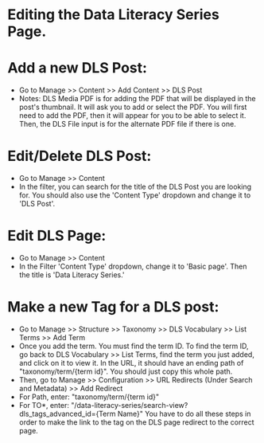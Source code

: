 # Editing the Data Literacy Series Page.

# Add a new DLS Post:
- Go to Manage >> Content >> Add Content >> DLS Post
- Notes: DLS Media PDF is for adding the PDF that will be displayed in the post's thumbnail.  It will ask you to add or select the PDF.  You will first need to add the PDF, then it will appear for you to be able to select it.  Then, the DLS File input is for the alternate PDF file if there is one.  

# Edit/Delete DLS Post:
- Go to Manage >> Content
- In the filter, you can search for the title of the DLS Post you are looking for.  You should also use the 'Content Type' dropdown and change it to 'DLS Post'.  

# Edit DLS Page:  
- Go to Manage >> Content
- In the Filter 'Content Type' dropdown, change it to 'Basic page'.  Then the title is 'Data Literacy Series.'  

# Make a new Tag for a DLS post:  
- Go to Manage >> Structure >> Taxonomy >> DLS Vocabulary >> List Terms >> Add Term
- Once you add the term.  You must find the term ID. To find the term ID, go back to DLS Vocabulary >> List Terms, find the term you just added, and click on it to view it.  In the URL, it should have an ending path of  "taxonomy/term/{term id}".  You should just copy this whole path.
- Then, go to Manage >> Configuration >>  URL Redirects (Under Search and Metadata) >> Add Redirect
- For Path, enter: "taxonomy/term/{term id}"
- For TO*, enter: "/data-literacy-series/search-view?dls_tags_advanced_id={Term Name}"
You have to do all these steps in order to make the link to the tag on the DLS page redirect to the correct page.